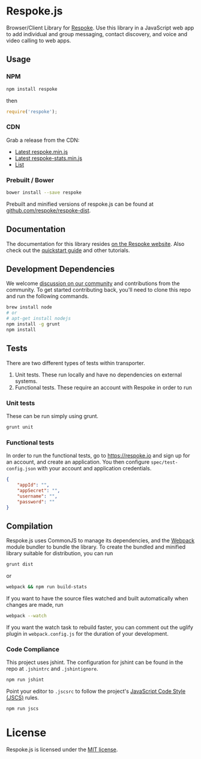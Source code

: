 # Respoke.js

Browser/Client Library for [Respoke](https://www.respoke.io). Use this library in a JavaScript web
app to add individual and group messaging, contact discovery, and voice and video calling to web
apps.

## Usage

### NPM

```bash
npm install respoke
```

then

```javascript
require('respoke');
```

### CDN

Grab a release from the CDN:

* [Latest respoke.min.js](https://cdn.respoke.io/respoke.min.js)
* [Latest respoke-stats.min.js](https://cdn.respoke.io/respoke-stats.min.js)
* [List](https://cdn.respoke.io/list.html)

### Prebuilt / Bower

```bash
bower install --save respoke
```

Prebuilt and minified versions of respoke.js can be found at [github.com/respoke/respoke-dist](https://github.com/respoke/respoke-dist).


## Documentation

The documentation for this library resides
[on the Respoke website](https://docs.respoke.io/js-library/respoke.html). Also check out the
[quickstart guide](https://docs.respoke.io/) and other tutorials.

## Development Dependencies

We welcome [discussion on our community](http://community.respoke.io/) and contributions from the
community. To get started contributing back, you'll need to clone this repo and run the following
commands.

```bash
brew install node
# or
# apt-get install nodejs
npm install -g grunt
npm install
```

## Tests

There are two different types of tests within transporter.

 1. Unit tests. These run locally and have no dependencies on external systems.
 2. Functional tests. These require an account with Respoke in order to run

### Unit tests

These can be run simply using grunt.

```bash
grunt unit
```

### Functional tests

In order to run the functional tests, go to https://respoke.io and sign up for an account, and
create an application. You then configure `spec/test-config.json` with your account and application
credentials.

```json
{
    "appId": "",
    "appSecret": "",
    "username": "",
    "password": ""
}
```

## Compilation
Respoke.js uses CommonJS to manage its dependencies, and the [Webpack](http://webpack.github.io/)
module bundler to bundle the library. To create the bundled and minified library suitable for
distribution, you can run

```bash
grunt dist
```

or

```bash
webpack && npm run build-stats
```

If you want to have the source files watched and built automatically when changes are made, run

```bash
webpack --watch
```

If you want the watch task to rebuild faster, you can comment out the uglify plugin in
`webpack.config.js` for the duration of your development.

### Code Compliance

This project uses jshint.  The configuration for jshint can be found in the repo at `.jshintrc` and `.jshintignore`.

```bash
npm run jshint
```

Point your editor to `.jscsrc` to follow the project's
[JavaScript Code Style (JSCS)](https://github.com/jscs-dev/node-jscs) rules.

```bash
npm run jscs
```

# License

Respoke.js is licensed under the [MIT license](LICENSE).
